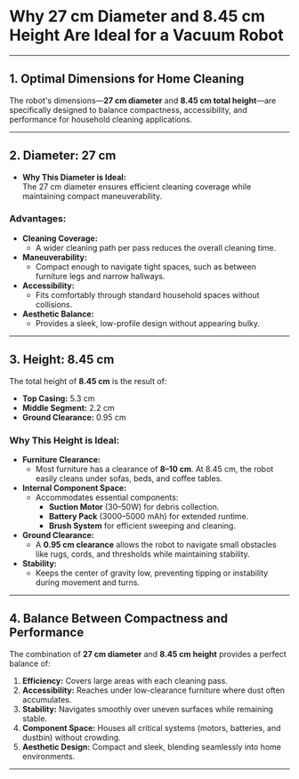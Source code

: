 # **Why 27 cm Diameter and 8.45 cm Height Are Ideal for a Vacuum Robot**

---

## **1. Optimal Dimensions for Home Cleaning**
The robot's dimensions—**27 cm diameter** and **8.45 cm total height**—are specifically designed to balance compactness, accessibility, and performance for household cleaning applications.

---

## **2. Diameter: 27 cm**
- **Why This Diameter is Ideal:**  
  The 27 cm diameter ensures efficient cleaning coverage while maintaining compact maneuverability.  

### **Advantages:**  
- **Cleaning Coverage:**  
  - A wider cleaning path per pass reduces the overall cleaning time.  
- **Maneuverability:**  
  - Compact enough to navigate tight spaces, such as between furniture legs and narrow hallways.  
- **Accessibility:**  
  - Fits comfortably through standard household spaces without collisions.  
- **Aesthetic Balance:**  
  - Provides a sleek, low-profile design without appearing bulky.

---

## **3. Height: 8.45 cm**
The total height of **8.45 cm** is the result of:  
- **Top Casing:** 5.3 cm  
- **Middle Segment:** 2.2 cm  
- **Ground Clearance:** 0.95 cm  

### **Why This Height is Ideal:**  
- **Furniture Clearance:**  
  - Most furniture has a clearance of **8–10 cm**. At 8.45 cm, the robot easily cleans under sofas, beds, and coffee tables.  
- **Internal Component Space:**  
  - Accommodates essential components:  
    - **Suction Motor** (30–50W) for debris collection.  
    - **Battery Pack** (3000–5000 mAh) for extended runtime.  
    - **Brush System** for efficient sweeping and cleaning.  
- **Ground Clearance:**  
  - A **0.95 cm clearance** allows the robot to navigate small obstacles like rugs, cords, and thresholds while maintaining stability.  
- **Stability:**  
  - Keeps the center of gravity low, preventing tipping or instability during movement and turns.  

---

## **4. Balance Between Compactness and Performance**
The combination of **27 cm diameter** and **8.45 cm height** provides a perfect balance of:  
1. **Efficiency:** Covers large areas with each cleaning pass.  
2. **Accessibility:** Reaches under low-clearance furniture where dust often accumulates.  
3. **Stability:** Navigates smoothly over uneven surfaces while remaining stable.  
4. **Component Space:** Houses all critical systems (motors, batteries, and dustbin) without crowding.  
5. **Aesthetic Design:** Compact and sleek, blending seamlessly into home environments.

---